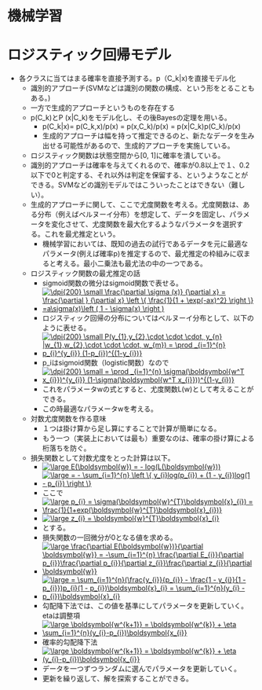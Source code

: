 機械学習
============

# ロジスティック回帰モデル

- 各クラスに当てはまる確率を直接予測する。p（C_k|x)を直接モデル化
  - 識別的アプローチ(SVMなどは識別の関数の構成、という形をとることもある。)
  - 一方で生成的アプローチというものを存在する
  - p(C_k)とP (x|C_k)をモデル化し、その後Bayesの定理を用いる。
    - p(C_k|x)= p(C_k,x)/p(x) = p(x,C_k)/p(x) = p(x|C_k)p(C_k)/p(x) 
    - 生成的アプローチは幅を持って推定できるのと、新たなデータを生み出せる可能性があるので、生成的アプローチを実施している。
  - ロジスティック関数は状態空間から[0, 1]に確率を潰している。
  - 識別的アプローチは確率を与えてくれるので、確率が0.8以上で１、0.2以下で0と判定する、それ以外は判定を保留する、というようなことができる。SVMなどの識別モデルではこういったことはできない（難しい）。
  - 生成的アプローチに関して、ここで尤度関数を考える。尤度関数は、ある分布（例えばベルヌーイ分布）を想定して、データを固定し、パラメータを変化させて、尤度関数を最大化するようなパラメータを選択する。これを最尤推定という。
    - 機械学習においては、既知の過去の試行であるデータを元に最適なパラメータ(例えば確率p)を推定するので、最尤推定の枠組みに収まると考える。最小二乗法も最尤法の中の一つである。
  - ロジスティック関数の最尤推定の話
    - sigmoid関数の微分はsigmoid関数で表せる。
    - <a href="https://www.codecogs.com/eqnedit.php?latex=\dpi{200}&space;\small&space;\frac{\partial&space;\sigma&space;(x)}&space;{\partial&space;x}&space;=&space;\frac{\partial&space;}&space;{\partial&space;x}&space;\left&space;\{&space;\frac{1}{1&space;&plus;&space;\exp(-ax)^2}&space;\right&space;\}&space;=a\sigma(x)\left&space;(&space;1&space;-&space;\sigma(x)&space;\right&space;)" target="_blank"><img src="https://latex.codecogs.com/gif.latex?\dpi{200}&space;\small&space;\frac{\partial&space;\sigma&space;(x)}&space;{\partial&space;x}&space;=&space;\frac{\partial&space;}&space;{\partial&space;x}&space;\left&space;\{&space;\frac{1}{1&space;&plus;&space;\exp(-ax)^2}&space;\right&space;\}&space;=a\sigma(x)\left&space;(&space;1&space;-&space;\sigma(x)&space;\right&space;)" title="\dpi{200} \small \frac{\partial \sigma (x)} {\partial x} = \frac{\partial } {\partial x} \left \{ \frac{1}{1 + \exp(-ax)^2} \right \} =a\sigma(x)\left ( 1 - \sigma(x) \right )" /></a>
    - ロジスティック回帰の分布についてはベルヌーイ分布として、以下のように表せる。
    - <a href="https://www.codecogs.com/eqnedit.php?latex=\dpi{200}&space;\small&space;P(y_{1},y_{2},\cdot&space;\cdot&space;\cdot,&space;y_{n}&space;|w_{1},w_{2},\cdot&space;\cdot&space;\cdot,&space;w_{m})&space;=&space;\prod&space;_{i=1}^{n}&space;p_{i}^{y_{i}}&space;(1-p_{i})^{(1-y_{i})}" target="_blank"><img src="https://latex.codecogs.com/gif.latex?\dpi{200}&space;\small&space;P(y_{1},y_{2},\cdot&space;\cdot&space;\cdot,&space;y_{n}&space;|w_{1},w_{2},\cdot&space;\cdot&space;\cdot,&space;w_{m})&space;=&space;\prod&space;_{i=1}^{n}&space;p_{i}^{y_{i}}&space;(1-p_{i})^{(1-y_{i})}" title="\dpi{200} \small P(y_{1},y_{2},\cdot \cdot \cdot, y_{n} |w_{1},w_{2},\cdot \cdot \cdot, w_{m}) = \prod _{i=1}^{n} p_{i}^{y_{i}} (1-p_{i})^{(1-y_{i})}" /></a>
    - p_iはsigmoid関数（logistic関数）なので
    - <a href="https://www.codecogs.com/eqnedit.php?latex=\dpi{200}&space;\small&space;=&space;\prod&space;_{i=1}^{n}&space;\sigma(\boldsymbol{w^T&space;x_{i}})^{y_{i}}&space;(1-\sigma(\boldsymbol{w^T&space;x_{i}}))^{(1-y_{i})}" target="_blank"><img src="https://latex.codecogs.com/gif.latex?\dpi{200}&space;\small&space;=&space;\prod&space;_{i=1}^{n}&space;\sigma(\boldsymbol{w^T&space;x_{i}})^{y_{i}}&space;(1-\sigma(\boldsymbol{w^T&space;x_{i}}))^{(1-y_{i})}" title="\dpi{200} \small = \prod _{i=1}^{n} \sigma(\boldsymbol{w^T x_{i}})^{y_{i}} (1-\sigma(\boldsymbol{w^T x_{i}}))^{(1-y_{i})}" /></a>
    - これをパラメータwの式とすると、尤度関数L(w)として考えることができる。
    - この時最適なパラメータwを考える。
  - 対数尤度関数を作る意味
    - １つは掛け算から足し算にすることで計算が簡単になる。
    - もう一つ（実装上においては最も）重要なのは、確率の掛け算による桁落ちを防ぐ。
  - 損失関数として対数尤度をとった計算は以下。
    - <a href="https://www.codecogs.com/eqnedit.php?latex=\dpi{150}&space;\bg_white&space;\large&space;E(\boldsymbol{w})&space;=&space;-&space;log(L(\boldsymbol{w}))" target="_blank"><img src="https://latex.codecogs.com/gif.latex?\dpi{150}&space;\bg_white&space;\large&space;E(\boldsymbol{w})&space;=&space;-&space;log(L(\boldsymbol{w}))" title="\large E(\boldsymbol{w}) = - log(L(\boldsymbol{w}))" /></a>
    - <a href="https://www.codecogs.com/eqnedit.php?latex=\dpi{150}&space;\bg_white&space;\large&space;=&space;-&space;\sum_{i=1}^{n}&space;\left&space;\{&space;y_{i}log(p_{i})&space;&plus;&space;(1&space;-&space;y_{i})log(1&space;-&space;p_{i})&space;\right&space;\}" target="_blank"><img src="https://latex.codecogs.com/gif.latex?\dpi{150}&space;\bg_white&space;\large&space;=&space;-&space;\sum_{i=1}^{n}&space;\left&space;\{&space;y_{i}log(p_{i})&space;&plus;&space;(1&space;-&space;y_{i})log(1&space;-&space;p_{i})&space;\right&space;\}" title="\large = - \sum_{i=1}^{n} \left \{ y_{i}log(p_{i}) + (1 - y_{i})log(1 - p_{i}) \right \}" /></a>
    - ここで
    - <a href="https://www.codecogs.com/eqnedit.php?latex=\dpi{150}&space;\bg_white&space;\large&space;p_{i}&space;=&space;\sigma(\boldsymbol{w}^{T}\boldsymbol{x}_{i})&space;=&space;\frac{1}{1&plus;exp(\boldsymbol{w}^{T}\boldsymbol{x}_{i})}" target="_blank"><img src="https://latex.codecogs.com/gif.latex?\dpi{150}&space;\bg_white&space;\large&space;p_{i}&space;=&space;\sigma(\boldsymbol{w}^{T}\boldsymbol{x}_{i})&space;=&space;\frac{1}{1&plus;exp(\boldsymbol{w}^{T}\boldsymbol{x}_{i})}" title="\large p_{i} = \sigma(\boldsymbol{w}^{T}\boldsymbol{x}_{i}) = \frac{1}{1+exp(\boldsymbol{w}^{T}\boldsymbol{x}_{i})}" /></a>
    - <a href="https://www.codecogs.com/eqnedit.php?latex=\dpi{150}&space;\bg_white&space;\large&space;z_{i}&space;=&space;\boldsymbol{w}^{T}\boldsymbol{x}_{i}" target="_blank"><img src="https://latex.codecogs.com/gif.latex?\dpi{150}&space;\bg_white&space;\large&space;z_{i}&space;=&space;\boldsymbol{w}^{T}\boldsymbol{x}_{i}" title="\large z_{i} = \boldsymbol{w}^{T}\boldsymbol{x}_{i}" /></a>
    - とする。
    - 損失関数の一回微分が0となる値を求める。
    - <a href="https://www.codecogs.com/eqnedit.php?latex=\dpi{150}&space;\bg_white&space;\large&space;\frac{\partial&space;E(\boldsymbol{w})}{\partial&space;\boldsymbol{w}}&space;=&space;-\sum_{i=1}^{n}&space;\frac{\partial&space;E_{i}}{\partial&space;p_{i}}\frac{\partial&space;p_{i}}{\partial&space;z_{i}}\frac{\partial&space;z_{i}}{\partial&space;\boldsymbol{w}}" target="_blank"><img src="https://latex.codecogs.com/gif.latex?\dpi{150}&space;\bg_white&space;\large&space;\frac{\partial&space;E(\boldsymbol{w})}{\partial&space;\boldsymbol{w}}&space;=&space;-\sum_{i=1}^{n}&space;\frac{\partial&space;E_{i}}{\partial&space;p_{i}}\frac{\partial&space;p_{i}}{\partial&space;z_{i}}\frac{\partial&space;z_{i}}{\partial&space;\boldsymbol{w}}" title="\large \frac{\partial E(\boldsymbol{w})}{\partial \boldsymbol{w}} = -\sum_{i=1}^{n} \frac{\partial E_{i}}{\partial p_{i}}\frac{\partial p_{i}}{\partial z_{i}}\frac{\partial z_{i}}{\partial \boldsymbol{w}}" /></a>
    - <a href="https://www.codecogs.com/eqnedit.php?latex=\dpi{150}&space;\bg_white&space;\large&space;=&space;\sum_{i=1}^{n}(\frac{y_{i}}{p_{i}}&space;-&space;\frac{1&space;-&space;y_{i}}{1&space;-&space;p_{i}})p_{i}(1&space;-&space;p_{i})\boldsymbol{x}_{i}&space;=&space;\sum_{i=1}^{n}(y_{i}&space;-&space;p_{i})\boldsymbol{x}_{i}" target="_blank"><img src="https://latex.codecogs.com/gif.latex?\dpi{150}&space;\bg_white&space;\large&space;=&space;\sum_{i=1}^{n}(\frac{y_{i}}{p_{i}}&space;-&space;\frac{1&space;-&space;y_{i}}{1&space;-&space;p_{i}})p_{i}(1&space;-&space;p_{i})\boldsymbol{x}_{i}&space;=&space;\sum_{i=1}^{n}(y_{i}&space;-&space;p_{i})\boldsymbol{x}_{i}" title="\large = \sum_{i=1}^{n}(\frac{y_{i}}{p_{i}} - \frac{1 - y_{i}}{1 - p_{i}})p_{i}(1 - p_{i})\boldsymbol{x}_{i} = \sum_{i=1}^{n}(y_{i} - p_{i})\boldsymbol{x}_{i}" /></a>
    - 勾配降下法では、この値を基準にしてパラメータを更新していく。etaは調整項
    - <a href="https://www.codecogs.com/eqnedit.php?latex=\dpi{150}&space;\bg_white&space;\large&space;\boldsymbol{w^{k&plus;1}}&space;=&space;\boldsymbol{w^{k}}&space;&plus;&space;\eta&space;\sum_{i=1}^{n}(y_{i}-p_{i})\boldsymbol{x_{i}}" target="_blank"><img src="https://latex.codecogs.com/gif.latex?\dpi{150}&space;\bg_white&space;\large&space;\boldsymbol{w^{k&plus;1}}&space;=&space;\boldsymbol{w^{k}}&space;&plus;&space;\eta&space;\sum_{i=1}^{n}(y_{i}-p_{i})\boldsymbol{x_{i}}" title="\large \boldsymbol{w^{k+1}} = \boldsymbol{w^{k}} + \eta \sum_{i=1}^{n}(y_{i}-p_{i})\boldsymbol{x_{i}}" /></a>
    - 確率的勾配降下法
    - <a href="https://www.codecogs.com/eqnedit.php?latex=\dpi{150}&space;\bg_white&space;\large&space;\boldsymbol{w^{k&plus;1}}&space;=&space;\boldsymbol{w^{k}}&space;&plus;&space;\eta&space;(y_{i}-p_{i})\boldsymbol{x_{i}}" target="_blank"><img src="https://latex.codecogs.com/gif.latex?\dpi{150}&space;\bg_white&space;\large&space;\boldsymbol{w^{k&plus;1}}&space;=&space;\boldsymbol{w^{k}}&space;&plus;&space;\eta&space;(y_{i}-p_{i})\boldsymbol{x_{i}}" title="\large \boldsymbol{w^{k+1}} = \boldsymbol{w^{k}} + \eta (y_{i}-p_{i})\boldsymbol{x_{i}}" /></a>
    - データを一つずつランダムに選んでパラメータを更新していく。
    - 更新を繰り返して、解を探索することができる。

